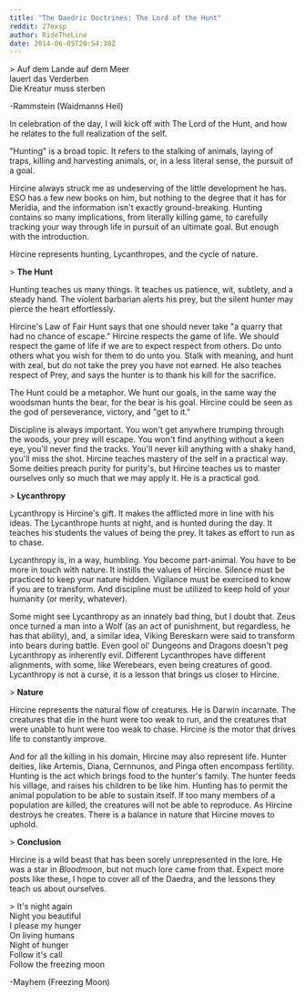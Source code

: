 ```yaml
---
title: "The Daedric Doctrines: The Lord of the Hunt"
reddit: 27exsp
author: RideTheLine
date: 2014-06-05T20:54:38Z
---
```


&gt; Auf dem Lande auf dem Meer  
lauert das Verderben  
Die Kreatur muss sterben  

-Rammstein (Waidmanns Heil)  

In celebration of the day, I will kick off with The Lord of the Hunt, and how he relates to the full realization of the self.  

"Hunting" is a broad topic. It refers to the stalking of animals, laying of traps, killing and harvesting animals, or, in a less literal sense, the pursuit of a goal.  

Hircine always struck me as undeserving of the little development he has. ESO has a few new books on him, but nothing to the degree that it has for Meridia, and the information isn't exactly ground-breaking. Hunting contains so many implications, from literally killing game, to carefully tracking your way through life in pursuit of an ultimate goal. But enough with the introduction.  

Hircine represents hunting, Lycanthropes, and the cycle of nature.  

&gt; **The Hunt**  

Hunting teaches us many things. It teaches us patience, wit, subtlety, and a steady hand. The violent barbarian alerts his prey, but the silent hunter may pierce the heart effortlessly.  

Hircine's Law of Fair Hunt says that one should never take "a quarry that had no chance of escape." Hircine respects the game of life. We should respect the game of life if we are to expect respect from others. Do unto others what you wish for them to do unto you. Stalk with meaning, and hunt with zeal, but do not take the prey you have not earned. He also teaches respect of Prey, and says the hunter is to thank his kill for the sacrifice.  

The Hunt could be a metaphor. We hunt our goals, in the same way the woodsman hunts the bear, for the bear is his goal. Hircine could be seen as the god of perseverance, victory, and "get to it."  

Discipline is always important. You won't get anywhere trumping through the woods, your prey will escape. You won't find anything without a keen eye, you'll never find the tracks. You'll never kill anything with a shaky hand, you'll miss the shot. Hircine teaches mastery of the self in a practical way. Some deities preach purity for purity's, but Hircine teaches us to master ourselves only so much that we may apply it. He is a practical god.  

&gt; **Lycanthropy**  

Lycanthropy is Hircine's gift. It makes the afflicted more in line with his ideas. The Lycanthrope hunts at night, and is hunted during the day. It teaches his students the values of being the prey. It takes as effort to run as to chase.  

Lycanthropy is, in a way, humbling. You become part-animal. You have to be more in touch with nature. It instills the values of Hircine. Silence must be practiced to keep your nature hidden. Vigilance must be exercised to know if you are to transform. And discipline must be utilized to keep hold of your humanity (or merity, whatever).  

Some might see Lycanthropy as an innately bad thing, but I doubt that. Zeus once turned a man into a Wolf (as an act of punishment, but regardless, he has that ability), and, a similar idea, Viking Bereskarn were said to transform into bears during battle. Even gool ol' Dungeons and Dragons doesn't peg Lycanthropy as inherently evil. Different Lycanthropes have different alignments, with some, like Werebears, even being creatures of good. Lycanthropy is not a curse, it is a lesson that brings us closer to Hircine.  

&gt; **Nature**  

Hircine represents the natural flow of creatures. He is Darwin incarnate. The creatures that die in the hunt were too weak to run, and the creatures that were unable to hunt were too weak to chase. Hircine is the motor that drives life to constantly improve.  

And for all the killing in his domain, Hircine may also represent life. Hunter deities, like Artemis, Diana, Cernnunos, and Pinga often encompass fertility. Hunting is the act which brings food to the hunter's family. The hunter feeds his village, and raises his children to be like him. Hunting has to permit the animal population to be able to sustain itself. If too many members of a population are killed, the creatures will not be able to reproduce. As Hircine destroys  he creates. There is a balance in nature that Hircine moves to uphold.  

&gt; **Conclusion**  

Hircine is a wild beast that has been sorely unrepresented in the lore. He was a star in *Bloodmoon*, but not much lore came from that. Expect more posts like these, I hope to cover all of the Daedra, and the lessons they teach us about ourselves.  

&gt; It's night again  
Night you beautiful  
I please my hunger  
On living humans  
Night of hunger  
Follow it's call  
Follow the freezing moon  

-Mayhem (Freezing Moon)
